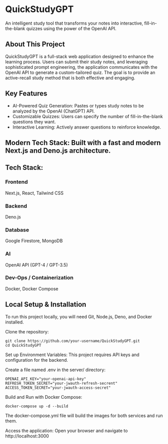 # QuickStudyGPT 
An intelligent study tool that transforms your notes into interactive, fill-in-the-blank quizzes using the power of the OpenAI API.

## About This Project
QuickStudyGPT is a full-stack web application designed to enhance the learning process. Users can submit their study notes, and leveraging sophisticated prompt engineering, the application communicates with the OpenAI API to generate a custom-tailored quiz. The goal is to provide an active-recall study method that is both effective and engaging.

## Key Features
  - AI-Powered Quiz Generation: Pastes or types study notes to be analyzed by the OpenAI (ChatGPT) API.
  - Customizable Quizzes: Users can specify the number of fill-in-the-blank questions they want.
  - Interactive Learning: Actively answer questions to reinforce knowledge.

## Modern Tech Stack: Built with a fast and modern Next.js and Deno.js architecture.
## Tech Stack:

### Frontend	
Next.js, React, Tailwind CSS
### Backend
Deno.js
### Database	
Google Firestore, MongoDB
### AI	
OpenAI API (GPT-4 / GPT-3.5)
### Dev-Ops / Containerization	
Docker, Docker Compose

## Local Setup & Installation
To run this project locally, you will need Git, Node.js, Deno, and Docker installed.

Clone the repository:

```
git clone https://github.com/your-username/QuickStudyGPT.git
cd QuickStudyGPT
```

Set up Environment Variables:
This project requires API keys and configuration for the backend.

Create a file named .env in the server/ directory:

```
OPENAI_API_KEY="your-openai-api-key"
REFRESH_TOKEN_SECRET="your-jwauth-refresh-secrent"
ACCESS_TOKEN_SECRET="your-jwauth-access-secret"
```

Build and Run with Docker Compose:
```
docker-compose up -d --build
```

The docker-compose.yml file will build the images for both services and run them.

Access the application:
Open your browser and navigate to http://localhost:3000
